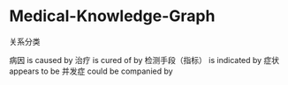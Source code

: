 # Medical-Knowledge-Graph

关系分类

病因 is caused by
治疗 is cured of by
检测手段（指标） is indicated by
症状 appears to be
并发症 could be companied by

